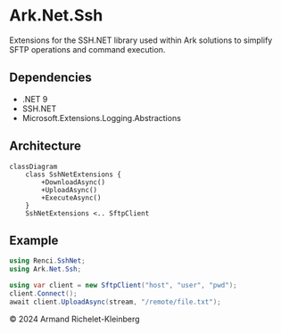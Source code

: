 # Ark.Net.Ssh

Extensions for the SSH.NET library used within Ark solutions to simplify SFTP operations and command execution.

## Dependencies
- .NET 9
- SSH.NET
- Microsoft.Extensions.Logging.Abstractions

## Architecture
```mermaid
classDiagram
    class SshNetExtensions {
        +DownloadAsync()
        +UploadAsync()
        +ExecuteAsync()
    }
    SshNetExtensions <.. SftpClient
```

## Example
```csharp
using Renci.SshNet;
using Ark.Net.Ssh;

using var client = new SftpClient("host", "user", "pwd");
client.Connect();
await client.UploadAsync(stream, "/remote/file.txt");
```

© 2024 Armand Richelet-Kleinberg
